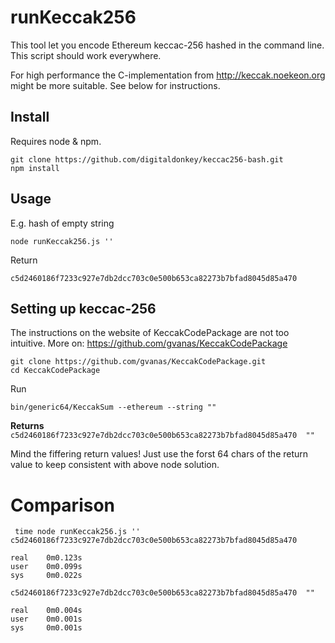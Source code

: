 runKeccak256
============

This tool let you encode Ethereum keccac-256 hashed in the command line. This script should work everywhere.

For high performance the C-implementation from http://keccak.noekeon.org might be more suitable. See below for instructions.

## Install 
Requires node & npm.

```
git clone https://github.com/digitaldonkey/keccac256-bash.git
npm install 
```

## Usage
E.g. hash of empty string

```
node runKeccak256.js ''
```
Return

`c5d2460186f7233c927e7db2dcc703c0e500b653ca82273b7bfad8045d85a470`

## Setting up keccac-256
The instructions on the website of KeccakCodePackage are not too intuitive. 
More on: https://github.com/gvanas/KeccakCodePackage

```
git clone https://github.com/gvanas/KeccakCodePackage.git
cd KeccakCodePackage
```
Run
```
bin/generic64/KeccakSum --ethereum --string ""
```

**Returns**
`c5d2460186f7233c927e7db2dcc703c0e500b653ca82273b7bfad8045d85a470  ""`

Mind the fiffering return values! Just use the forst 64 chars of the return value to keep consistent with above node solution.

# Comparison
```
 time node runKeccak256.js ''
c5d2460186f7233c927e7db2dcc703c0e500b653ca82273b7bfad8045d85a470

real	0m0.123s
user	0m0.099s
sys		0m0.022s
```

```
c5d2460186f7233c927e7db2dcc703c0e500b653ca82273b7bfad8045d85a470  ""

real	0m0.004s
user	0m0.001s
sys		0m0.001s
```